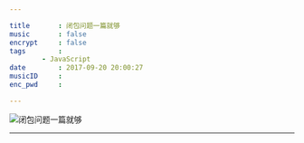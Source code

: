 ```yaml
---

title 		: 闭包问题一篇就够
music 		: false
encrypt 	: false
tags 		: 
   		- JavaScript
date 		: 2017-09-20 20:00:27
musicID 	: 
enc_pwd 	: 

---
```


![闭包问题一篇就够](/assets/blogImg/闭包问题一篇就够.jpg)

---
